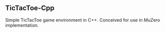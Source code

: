 ## TicTacToe-Cpp
Simple TicTacToe game environment in C++. Conceived for use in MuZero implementation.
